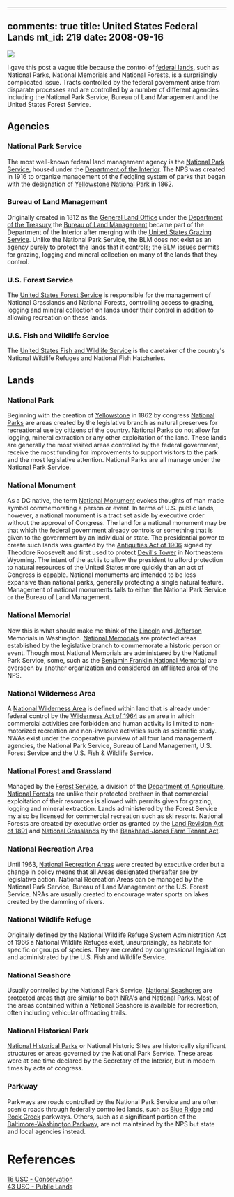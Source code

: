 --- 
comments: true
title: United States Federal Lands
mt_id: 219
date: 2008-09-16
----------------
<a href="http://flickr.com/photos/zsafwan/2238940368/"><img src="http://farm3.static.flickr.com/2199/2238940368_6ed860e04d.jpg" class=right /></a>

I gave this post a vague title because the control of [federal lands](http://en.wikipedia.org/wiki/Federal_lands), such as National Parks, National Memorials and National Forests, is a surprisingly complicated issue.  Tracts controlled by the federal government arise from disparate processes and are controlled by a number of different agencies including the National Park Service, Bureau of Land Management and the United States Forest Service.

## Agencies

### National Park Service
The most well-known federal land management agency is the [National Park Service](http://en.wikipedia.org/wiki/National_Park_Service), housed under the [Department of the Interior](http://en.wikipedia.org/wiki/United_States_Department_of_the_Interior).  The NPS was created in 1916 to organize management of the fledgling system of parks that began with the designation of [Yellowstone National Park](http://en.wikipedia.org/wiki/Yellowstone_National_Park) in 1862.

### Bureau of Land Management
Originally created in 1812 as the [General Land Office](http://en.wikipedia.org/wiki/General_Land_Office) under the [Department of the Treasury](http://en.wikipedia.org/wiki/Department_of_the_Treasury) the [Bureau of Land Management](http://en.wikipedia.org/wiki/Burearu_of_Land_Management) became part of the Department of the Interior after merging with the [United States Grazing Service](http://en.wikipedia.org/wiki/United_States_Grazing_Service).  Unlike the National Park Service, the BLM does not exist as an agency purely to protect the lands that it controls; the BLM issues permits for grazing, logging and mineral collection on many of the lands that they control.

### U.S. Forest Service
The [United States Forest Service](http://en.wikipedia.org/wiki/United_States_Forest_Service) is responsible for the management of National Grasslands and National Forests, controlling access to grazing, logging and mineral collection on lands under their control in addition to allowing recreation on these lands.

### U.S. Fish and Wildlife Service
The [United States Fish and Wildlife Service](http://en.wikipedia.org/wiki/United_States_Fish_and_Wildlife_Service) is the caretaker of the country's National Wildlife Refuges and National Fish Hatcheries.

## Lands
### National Park
Beginning with the creation of [Yellowstone](http://en.wikipedia.org/wiki/Yellowstone) in 1862 by congress [National Parks](http://en.wikipedia.org/wiki/National_park) are areas created by the legislative branch as natural preserves for recreational use by citizens of the country.  National Parks do not allow for logging, mineral extraction or any other exploitation of the land.  These lands are generally the most visited areas controlled by the federal government, receive the most funding for improvements to support visitors to the park and the most legislative attention.  National Parks are all manage under the National Park Service.

### National Monument
As a DC native, the term [National Monument](http://en.wikipedia.org/wiki/U.S._National_Monument) evokes thoughts of man made symbol commemorating a person or event.  In terms of U.S. public lands, however, a national monument is a tract set aside by executive order without the approval of Congress.  The land for a national monument may be that which the federal government already controls or something that is given to the government by an individual or state.  The presidential power to create such lands was granted by the [Antiquities Act of 1906](http://en.wikipedia.org/wiki/Antiquities_Act) signed by Theodore Roosevelt and first used to protect [Devil's Tower](http://en.wikipedia.org/wiki/Devils_Tower_National_Monument) in Northeastern Wyoming.  The intent of the act is to allow the president to afford protection to natural resources of the United States more quickly than an act of Congress is capable.  National monuments are intended to be less expansive than national parks, generally protecting a single natural feature.  Management of national monuments falls to either the National Park Service or the Bureau of Land Management.

### National Memorial
Now this is what should make me think of the [Lincoln](http://en.wikipedia.org/wiki/Lincoln_Memorial) and [Jefferson](http://en.wikipedia.org/wiki/Jefferson_Memorial) Memorials in Washington.  [National Memorials](http://en.wikipedia.org/wiki/National_Memorial) are protected areas established by the legislative branch to commemorate a historic person or event.  Though most National Memorials are administered by the National Park Service, some, such as the [Benjamin Franklin National Memorial](http://en.wikipedia.org/wiki/Benjamin_Franklin_National_Memorial) are overseen by another organization and considered an affiliated area of the NPS.

### National Wilderness Area
A [National Wilderness Area](http://en.wikipedia.org/wiki/National_Wilderness_Preservation_System)  is defined within land that is already under federal control by the [Wilderness Act of 1964](http://en.wikipedia.org/wiki/Wilderness_Act) as an area in which commercial activities are forbidden and human activity is limited to non-motorized recreation and non-invasive activities such as scientific study.  NWAs exist under the cooperative purview of all four land management agencies, the National Park Service, Bureau of Land Management, U.S. Forest Service and the U.S. Fish & Wildlife Service.

### National Forest and Grassland
Managed by the [Forest Service](http://en.wikipedia.org/wiki/United_States_Forest_Service), a division of the [Department of Agriculture](http://en.wikipedia.org/wiki/United_States_Department_of_Agriculture), [National Forests](http://en.wikipedia.org/wiki/United_States_National_Forest) are unlike their protected brethren in that commercial exploitation of their resources is allowed with permits given for grazing, logging and mineral extraction.  Lands administered by the Forest Service my also be licensed for commercial recreation such as ski resorts.  National Forests are created by executive order as granted by the [Land Revision Act of 1891](http://en.wikipedia.org/wiki/Land_Revision_Act_of_1891) and [National Grasslands](http://en.wikipedia.org/wiki/United_States_National_Grassland) by the [Bankhead-Jones Farm Tenant Act](http://www2.law.cornell.edu/uscode/html/uscode07/usc_sec_07_00001000----000-.html).

### National Recreation Area
Until 1963, [National Recreation Areas](http://en.wikipedia.org/wiki/National_Recreation_Area) were created by executive order but a change in policy means that all Areas designated thereafter are by legislative action.  National Recreation Areas can be managed by the National Park Service, Bureau of Land Management or the U.S. Forest Service.  NRAs are usually created to encourage water sports on lakes created by the damming of rivers.

### National Wildlife Refuge
Originally defined by the National Wildlife Refuge System Administration Act of 1966 a National Wildlife Refuges exist, unsurprisingly, as habitats for specific or groups of species.  They are created by congressional legislation and administrated by the U.S. Fish and Wildlife Service.

### National Seashore
Usually controlled by the National Park Service, [National Seashores](http://en.wikipedia.org/wiki/National_seashore) are protected areas that are similar to both NRA's and National Parks.  Most of the areas contained within a National Seashore is available for recreation, often including vehicular offroading trails.

### National Historical Park
[National Historical Parks](http://en.wikipedia.org/wiki/National_Historical_Park) or National Historic Sites are historically significant structures or areas governed by the National Park Service.  These areas were at one time declared by the Secretary of the Interior, but in modern times by acts of congress.

### Parkway
Parkways are roads controlled by the National Park Service and are often scenic roads through federally controlled lands, such as [Blue Ridge](http://en.wikipedia.org/wiki/Blue_Ridge_Parkway) and [Rock Creek](http://en.wikipedia.org/wiki/Rock_Creek_and_Potomac_Parkway) parkways.  Others, such as a significant portion of the [Baltimore-Washington Parkway](http://en.wikipedia.org/wiki/Baltimore-Washington_Parkway), are not maintained by the NPS but state and local agencies instead.

# References
[16 USC - Conservation](http://www2.law.cornell.edu/uscode/uscode16/usc_sup_01_16_10_1.html)<br>
[43 USC - Public Lands](http://www.law.cornell.edu/uscode/html/uscode43/usc_sup_01_43.html)
